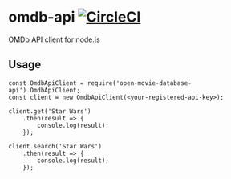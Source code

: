 # omdb-api [![CircleCI](https://circleci.com/gh/gosuhiman/omdb-api/tree/master.svg?style=svg)](https://circleci.com/gh/gosuhiman/omdb-api/tree/master)
OMDb API client for node.js

## Usage
````
const OmdbApiClient = require('open-movie-database-api').OmdbApiClient;
const client = new OmdbApiClient(<your-registered-api-key>);

client.get('Star Wars')
    .then(result => {
        console.log(result);
    });

client.search('Star Wars')
    .then(result => {
        console.log(result);
    });
````
